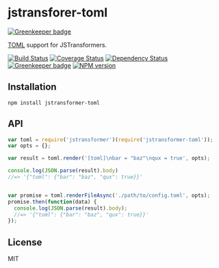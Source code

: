 # jstransforer-toml

[![Greenkeeper badge](https://badges.greenkeeper.io/jstransformers/jstransformer-toml.svg)](https://greenkeeper.io/)

[TOML](https://github.com/BinaryMuse/toml-node) support for JSTransformers.

[![Build Status](https://img.shields.io/travis/jstransformers/jstransformer-toml/master.svg)](https://travis-ci.org/jstransformers/jstransformer-toml)
[![Coverage Status](https://img.shields.io/codecov/c/github/jstransformers/jstransformer-toml/master.svg)](https://codecov.io/gh/jstransformers/jstransformer-toml)
[![Dependency Status](https://img.shields.io/david/jstransformers/jstransformer-toml/master.svg)](http://david-dm.org/jstransformers/jstransformer-toml)
[![Greenkeeper badge](https://badges.greenkeeper.io/jstransformers/jstransformer-toml.svg)](https://greenkeeper.io/)
[![NPM version](https://img.shields.io/npm/v/jstransformer-toml.svg)](https://www.npmjs.org/package/jstransformer-toml)

## Installation

    npm install jstransformer-toml

## API

```js
var toml = require('jstransformer')(require('jstransformer-toml'));
var opts = {};

var result = toml.render('[toml]\nbar = "baz"\nqux = true', opts);

console.log(JSON.parse(result).body)
//=> '{"toml": {"bar": "baz", "qux": true}}'


var promise = toml.renderFileAsync('./path/to/config.toml', opts);
promise.then(function(data) {
  console.log(JSON.parse(result).body);
  //=> '{"toml": {"bar": "baz", "qux": true}}'
});
```

## License

MIT
